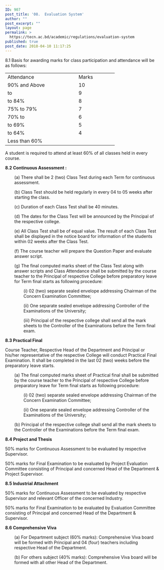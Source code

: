```yaml
---
ID: 907
post_title: '08.  Evaluation System'
author: ""
post_excerpt: ""
layout: page
permalink: >
  https://tecn.ac.bd/academic/regulations/evaluation-system
published: true
post_date: 2018-04-10 11:17:25
---
```

8.1 Basis for awarding marks for class participation and attendance will be as follows:
<table width="327">
<tbody>
<tr>
<td width="216">Attendance</td>
<td width="110">Marks</td>
</tr>
<tr>
<td width="216">90% and Above</td>
<td width="110">10</td>
</tr>
<tr>
<td width="216">to</td>
<td width="110">9</td>
</tr>
<tr>
<td width="216">to 84%</td>
<td width="110">8</td>
</tr>
<tr>
<td width="216">75% to 79%</td>
<td width="110">7</td>
</tr>
<tr>
<td width="216">70% to</td>
<td width="110">6</td>
</tr>
<tr>
<td width="216">to 69%</td>
<td width="110">5</td>
</tr>
<tr>
<td width="216">to 64%</td>
<td width="110">4</td>
</tr>
<tr>
<td width="216">Less than 60%</td>
<td width="110"></td>
</tr>
</tbody>
</table>
A student is required to attend at least 60% of all classes held in every course.

<strong>8.2 Continuous Assessment :</strong>
<p style="padding-left: 30px;">(a) There shall be 2 (two) Class Test during each Term for continuous assessment.</p>
<p style="padding-left: 30px;">(b) Class Test should be held regularly in every 04 to 05 weeks after starting the class.</p>
<p style="padding-left: 30px;">(c) Duration of each Class Test shall be 40 minutes.</p>
<p style="padding-left: 30px;">(d) The dates for the Class Test will be announced by the Principal of the respective college.</p>
<p style="padding-left: 30px;">(e) All Class Test shall be of equal value. The result of each Class Test shall be displayed in the notice board for information of the students within 02 weeks after the Class Test.</p>
<p style="padding-left: 30px;">(f) The course teacher will prepare the Question Paper and evaluate answer script.</p>
<p style="padding-left: 30px;">(g) The final computed marks sheet of the Class Test along with answer scripts and Class Attendance shall be submitted by the course teacher to the Principal of respective College before preparatory leave for Term final starts as following procedure:</p>
<p style="padding-left: 60px;">(i) 02 (two) separate sealed envelope addressing Chairman of the Concern Examination Committee;</p>
<p style="padding-left: 60px;">(ii) One separate sealed envelope addressing Controller of the Examinations of the University;</p>
<p style="padding-left: 60px;">(iii) Principal of the respective college shall send all the mark sheets to the Controller of the Examinations before the Term final exam.</p>
<strong>8.3 Practical Final</strong>

Course Teacher, Respective Head of the Department and Principal or his/her representative of the respective College will conduct Practical Final Examination. It shall be completed in the last 02 (two) weeks before the preparatory leave starts.
<p style="padding-left: 30px;">(a) The final computed marks sheet of Practical final shall be submitted by the course teacher to the Principal of respective College before preparatory leave for Term final starts as following procedure:</p>
<p style="padding-left: 60px;">(i) 02 (two) separate sealed envelope addressing Chairman of the Concern Examination Committee;</p>
<p style="padding-left: 60px;">(ii) One separate sealed envelope addressing Controller of the Examinations of the University;</p>
<p style="padding-left: 30px;">(b) Principal of the respective college shall send all the mark sheets to the Controller of the Examinations before the Term final exam.</p>
<strong>8.4 Project and Thesis</strong>

50% marks for Continuous Assessment to be evaluated by respective Supervisor.

50% marks for Final Examination to be evaluated by Project Evaluation Committee consisting of Principal and concerned Head of the Department &amp; Project Supervisor.

<strong>8.5 Industrial Attachment</strong>

50% marks for Continuous Assessment to be evaluated by respective Supervisor and relevant Officer of the concerned Industry.

50% marks for Final Examination to be evaluated by Evaluation Committee consisting of Principal and concerned Head of the Department &amp; Supervisor.

<strong>8.6 Comprehensive Viva</strong>
<p style="padding-left: 30px;">(a) For Department subject (60% marks): Comprehensive Viva board will be formed with Principal and 04 (four) teachers including respective Head of the Department.</p>
<p style="padding-left: 30px;">(b) For others subject (40% marks): Comprehensive Viva board will be formed with all other Head of the Department.</p>